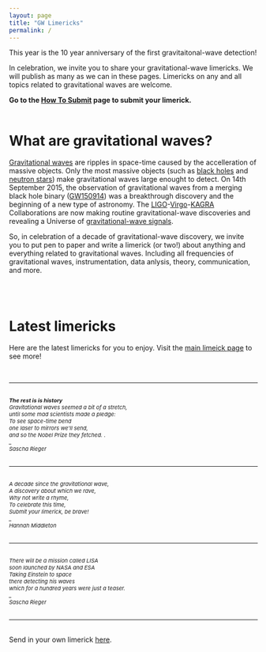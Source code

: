 ```yaml
---
layout: page
title: "GW Limericks"
permalink: /
---
```



<p>This year is the 10 year anniversary of the first gravitaitonal-wave detection!</p>

<p>In celebration, we invite you to share your gravitational-wave limericks. We will publish as many as we can in these pages. Limericks on any and all topics related to gravitational waves are welcome.</p>

<p><b>Go to the <a href="https://hannahm8.github.io/gwlimericks/how-to-submit">How To Submit</a> page to submit your limerick.</b>
<br>
<br>
  
<h1>What are gravitational waves?</h1>
<p><a href="https://ligo.org/gravitational-wave-science/">Gravitational waves</a> are ripples in space-time caused by the accelleration of massive objects. Only the most massive objects (such as <a href="https://en.wikipedia.org/wiki/Black_hole">black holes</a> and <a href="https://en.wikipedia.org/wiki/Neutron_star">neutron stars</a>) make gravitational waves large enought to detect. On 14th September 2015, the observation of gravitational waves from a merging black hole binary (<a href="https://ligo.org/science-summaries/GW150914/">GW150914</a>) was a breakthrough discovery and the beginning of a new type of astronomy. The <a href="https://ligo.org/">LIGO</a>-<a href="https://www.ego-gw.it/">Virgo</a>-<a href="https://gwcenter.icrr.u-tokyo.ac.jp/en/">KAGRA</a> Collaborations are now making routine gravitational-wave discoveries and revealing a Universe of <a href="https://ligo.org/science-summaries/O3bCatalog/">gravitational-wave signals</a>.</p>

<p>
So, in celebration of a decade of gravitational-wave discovery, we invite you to put pen to paper and write a limerick (or two!) about anything and everything related to gravitational waves. Including all frequencies of gravitational waves, instrumentation, data anlysis, theory, communication, and more. 
</p>
<br>
<br>

<h1>Latest limericks</h1>

<p>Here are the latest limericks for you to enjoy. Visit the <a href='https://hannahm8.github.io/gwlimericks/limericks'>main limeick page</a> to see more!<br></p>
<br>

<hr>

<p style="font-size:11px" style="color:#3A003A;"><br><i>
<b>The rest is is history </b><br>
Gravitational waves seemed a bit of a stretch,<br>
until some mad scientists made a pledge:<br>
To see space-time bend<br>
one laser to mirrors we'll send,<br>
and so the Nobel Prize they fetched. .<br>
_ <br>
Sascha Rieger<br></i>
<br>
</p>

<hr>

<p style="font-size:11px" style="color:#3A003A;"><br><i>
A decade since the gravitational wave,<br>
A discovery about which we rave,<br> 
Why not write a rhyme,<br>
To celebrate this time,<br>
Submit your limerick, be brave!<br>
_ <br>
Hannah Middleton<br></i>
<br>
</p>

<hr>

<p style="font-size:11px" style="color:#3A003A;"><br><i>
There will be a mission called LISA<br>
soon launched by NASA and ESA<br>
Taking Einstein to space<br>
there detecting his waves<br>
which for a hundred years were just a teaser.<br>
_ <br>
Sascha Rieger<br></i>
<br>
</p>

<hr>


<p><br>Send in your own limerick <a href="https://hannahm8.github.io/gwlimericks/how-to-submit">here</a>. 


